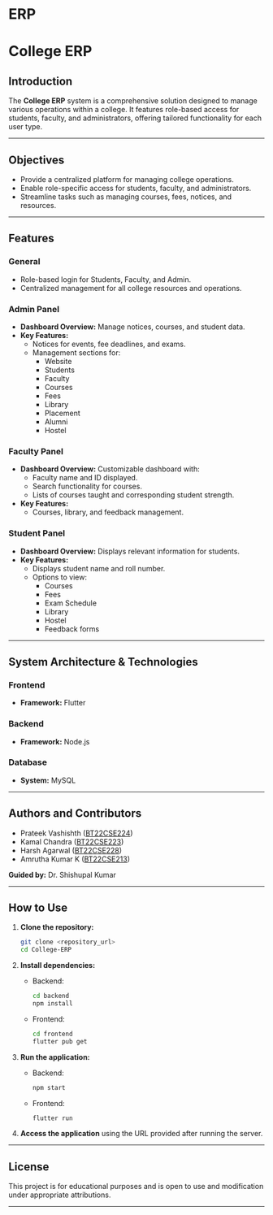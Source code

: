 # ERP
# **College ERP**

## **Introduction**

The **College ERP** system is a comprehensive solution designed to manage various operations within a college. It features role-based access for students, faculty, and administrators, offering tailored functionality for each user type.

---

## **Objectives**

- Provide a centralized platform for managing college operations.
- Enable role-specific access for students, faculty, and administrators.
- Streamline tasks such as managing courses, fees, notices, and resources.

---

## **Features**

### **General**
- Role-based login for Students, Faculty, and Admin.
- Centralized management for all college resources and operations.

### **Admin Panel**
- **Dashboard Overview:** Manage notices, courses, and student data.
- **Key Features:**
  - Notices for events, fee deadlines, and exams.
  - Management sections for:
    - Website
    - Students
    - Faculty
    - Courses
    - Fees
    - Library
    - Placement
    - Alumni
    - Hostel

### **Faculty Panel**
- **Dashboard Overview:** Customizable dashboard with:
  - Faculty name and ID displayed.
  - Search functionality for courses.
  - Lists of courses taught and corresponding student strength.
- **Key Features:**
  - Courses, library, and feedback management.

### **Student Panel**
- **Dashboard Overview:** Displays relevant information for students.
- **Key Features:**
  - Displays student name and roll number.
  - Options to view:
    - Courses
    - Fees
    - Exam Schedule
    - Library
    - Hostel
    - Feedback forms

---

## **System Architecture & Technologies**

### **Frontend**
- **Framework:** Flutter

### **Backend**
- **Framework:** Node.js

### **Database**
- **System:** MySQL

---

## **Authors and Contributors**

- Prateek Vashishth ([BT22CSE224](#))
- Kamal Chandra ([BT22CSE223](#))
- Harsh Agarwal ([BT22CSE228](https://github.com/HarshAg1702)) <!-- Replace with your GitHub link -->
- Amrutha Kumar K ([BT22CSE213](#))

**Guided by:** Dr. Shishupal Kumar

---

## **How to Use**

1. **Clone the repository:**
   ```bash
   git clone <repository_url>
   cd College-ERP
   ```

2. **Install dependencies:**
   - Backend:
     ```bash
     cd backend
     npm install
     ```
   - Frontend:
     ```bash
     cd frontend
     flutter pub get
     ```

3. **Run the application:**
   - Backend:
     ```bash
     npm start
     ```
   - Frontend:
     ```bash
     flutter run
     ```

4. **Access the application** using the URL provided after running the server.

---

## **License**

This project is for educational purposes and is open to use and modification under appropriate attributions.

---

